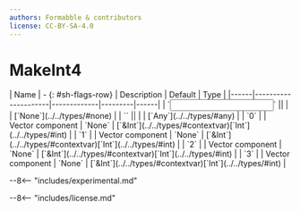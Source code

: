 ```yaml
---
authors: Formabble & contributors
license: CC-BY-SA-4.0
---
```



# MakeInt4

<div class="sh-parameters" markdown="1">
| Name | - {: #sh-flags-row} | Description | Default | Type |
|------|---------------------|-------------|---------|------|
| `<input>` || | | [`None`](../../types/#none) |
| `<output>` || | | [`Any`](../../types/#any) |
| `0` |  | Vector component | `None` | [`&Int`](../../types/#contextvar)[`Int`](../../types/#int) |
| `1` |  | Vector component | `None` | [`&Int`](../../types/#contextvar)[`Int`](../../types/#int) |
| `2` |  | Vector component | `None` | [`&Int`](../../types/#contextvar)[`Int`](../../types/#int) |
| `3` |  | Vector component | `None` | [`&Int`](../../types/#contextvar)[`Int`](../../types/#int) |

</div>

--8<-- "includes/experimental.md"



--8<-- "includes/license.md"


